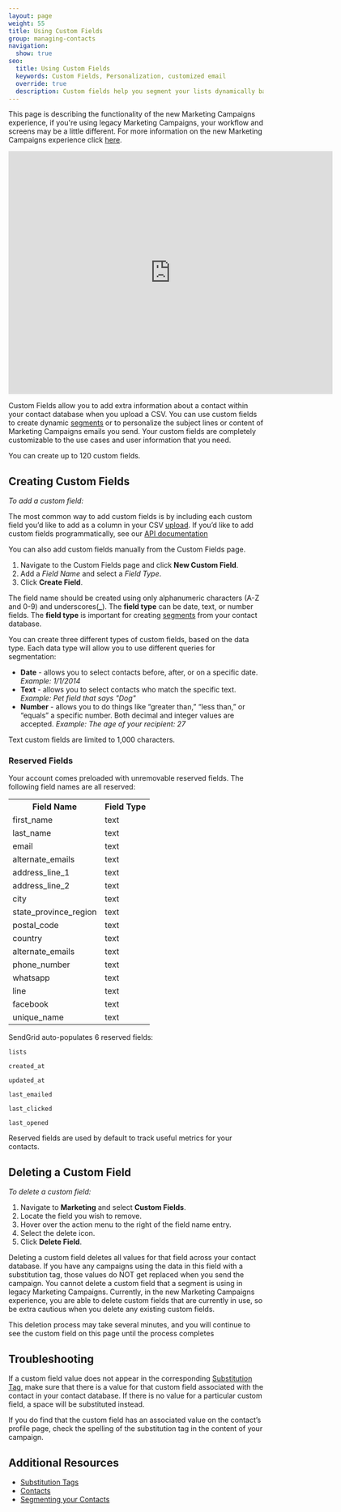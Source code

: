 ```yaml
---
layout: page
weight: 55
title: Using Custom Fields
group: managing-contacts
navigation:
  show: true
seo:
  title: Using Custom Fields
  keywords: Custom Fields, Personalization, customized email
  override: true
  description: Custom fields help you segment your lists dynamically based on your user information.
---
```


<call-out>

This page is describing the functionality of the new Marketing Campaigns experience, if you're using legacy Marketing Campaigns, your workflow and screens may be a little different. For more information on the new Marketing Campaigns experience click [here](https://sendgrid.com/pricing).

</call-out>

<iframe src="https://player.vimeo.com/video/375994906" width="640" height="480" frameborder="0" allow="autoplay; fullscreen" allowfullscreen></iframe>

Custom Fields allow you to add extra information about a contact within your contact database when you upload a CSV. You can use custom fields to create dynamic [segments]({{root_url}}/ui/managing-contacts/segmenting-your-contacts/) or to personalize the subject lines or content of Marketing Campaigns emails you send. Your custom fields are completely customizable to the use cases and user information that you need.

<call-out>

You can create up to 120 custom fields. 

</call-out>

##  Creating Custom Fields

*To add a custom field:*

The most common way to add custom fields is by including each custom field you’d like to add as a column in your CSV [upload]({{root_url}}/ui/managing-contacts/create-and-manage-contacts/#uploading-a-csv). If you’d like to add custom fields programmatically, see our [API documentation]( https://sendgrid.api-docs.io/v3.0/custom-fields/create-custom-field-definition)

You can also add custom fields manually from the Custom Fields page. 

1. Navigate to the Custom Fields page and click **New Custom Field**.
1. Add a _Field Name_ and select a _Field Type_.
1. Click **Create Field**.

The field name should be created using only alphanumeric characters (A-Z and 0-9) and underscores(**_**). The **field type** can be date, text, or number fields. The **field type** is important for creating [segments]({{root_url}}/ui/managing-contacts/segmenting-your-contacts/) from your contact
database.

You can create three different types of custom fields, based on the data type. Each data type will allow you to use different queries for segmentation:

* **Date** - allows you to select contacts before, after, or on a specific date. *Example: 1/1/2014*
* **Text** - allows you to select contacts who match the specific text. *Example: Pet field that says "Dog"*
* **Number** - allows you to do things like “greater than,” “less than,” or “equals” a specific number. Both decimal and integer values are accepted. *Example: The age of your recipient: 27*

<call-out type="warning">

Text custom fields are limited to 1,000 characters.

</call-out>

 ### Reserved Fields

Your account comes preloaded with unremovable reserved fields.  The following field names are all reserved:

<table class="table">
  <tr><th>Field Name</th><th>Field Type</th></tr>
  <tr><td>first_name</td><td>text</td></tr>
  <tr><td>last_name</td><td>text</td></tr>
  <tr><td>email</td><td>text</td></tr>
  <tr><td>alternate_emails</td><td>text</td></tr>
  <tr><td>address_line_1</td><td>text</td></tr>
  <tr><td>address_line_2</td><td>text</td></tr>
  <tr><td>city</td><td>text</td></tr>
  <tr><td>state_province_region</td><td>text</td></tr>
  <tr><td>postal_code</td><td>text</td></tr>
  <tr><td>country</td><td>text</td></tr>
  <tr><td>alternate_emails</td><td>text</td></tr>
  <tr><td>phone_number</td><td>text</td></tr>
  <tr><td>whatsapp</td><td>text</td></tr>
  <tr><td>line</td><td>text</td></tr>
  <tr><td>facebook</td><td>text</td></tr>
  <tr><td>unique_name</td><td>text</td></tr>
</table>


SendGrid auto-populates 6 reserved fields: 

``lists``

``created_at``

``updated_at``

``last_emailed``

``last_clicked``

``last_opened``

Reserved fields are used by default to track useful metrics for your contacts.

## Deleting a Custom Field

*To delete a custom field:*

1. Navigate to **Marketing** and select **Custom Fields**.
1. Locate the field you wish to remove.
1. Hover over the action menu to the right of the field name entry.
1. Select the delete icon.
1. Click **Delete Field**.

<call-out type="warning">

Deleting a custom field deletes all values for that field across your contact database. If you have any campaigns using the data in this field with a substitution tag, those values do NOT get replaced when you send the campaign. You cannot delete a custom field that a segment is using in legacy Marketing Campaigns. Currently, in the new Marketing Campaigns experience, you are able to delete custom fields that are currently in use, so be extra cautious when you delete any existing custom fields. 

This deletion process may take several minutes, and you will continue to see the custom field on this page until the process completes

</call-out>

##  Troubleshooting

If a custom field value does not appear in the corresponding [Substitution Tag]({{root_url}}/ui/sending-email/editor/#using-substitution-tags), make sure that there is a value for that custom field associated with the contact in your contact database. If there is no value for a particular custom field, a space will be substituted instead.

If you do find that the custom field has an associated value on the contact’s profile page, check the spelling of the substitution tag in the content of your campaign.


 ## 	Additional Resources

- [Substitution Tags]({{root_url}}/ui/sending-email/editor/#using-substitution-tags)
- [Contacts]({{root_url}}/ui/managing-contacts/create-and-manage-contacts/)
- [Segmenting your Contacts]({{root_url}}/ui/managing-contacts/segmenting-your-contacts/)

